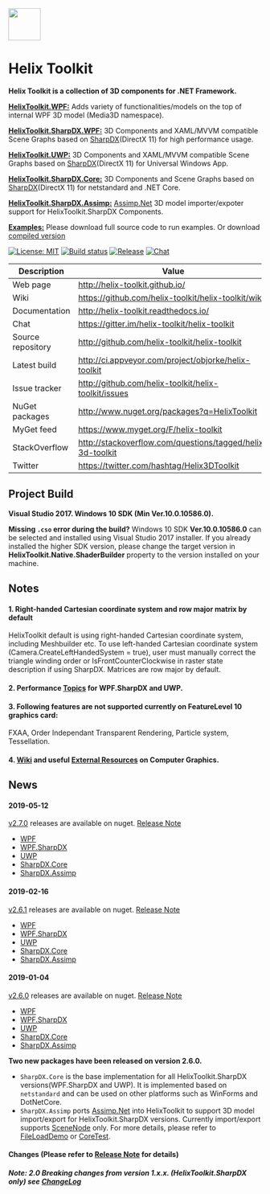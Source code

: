 <img src='https://avatars3.githubusercontent.com/u/8432523?s=200&v=4' width='64' />

# Helix Toolkit

**Helix Toolkit is a collection of 3D components for .NET Framework.**

[**HelixToolkit.WPF:**](/Source/HelixToolkit.Wpf) 
Adds variety of functionalities/models on the top of internal WPF 3D model (Media3D namespace). 

[**HelixToolkit.SharpDX.WPF:**](/Source/HelixToolkit.Wpf.SharpDX) 
3D Components and XAML/MVVM compatible Scene Graphs based on [SharpDX](https://github.com/sharpdx/SharpDX)(DirectX 11) for high performance usage.

[**HelixToolkit.UWP:**](/Source/HelixToolkit.UWP) 
3D Components and XAML/MVVM compatible Scene Graphs based on [SharpDX](https://github.com/sharpdx/SharpDX)(DirectX 11) for Universal Windows App.

[**HelixToolkit.SharpDX.Core:**](/Source/HelixToolkit.SharpDX.Core) 
3D Components and Scene Graphs based on [SharpDX](https://github.com/sharpdx/SharpDX)(DirectX 11) for netstandard and .NET Core.

[**HelixToolkit.SharpDX.Assimp:**](/Source/HelixToolkit.Wpf.SharpDX.Assimp) 
[Assimp.Net](https://bitbucket.org/Starnick/assimpnet/src/master/) 3D model importer/expoter support for HelixToolkit.SharpDX Components.

[**Examples:**](/develop/Source/Examples)
Please download full source code to run examples. Or download [compiled version](https://ci.appveyor.com/project/objorke/helix-toolkit/branch/develop/artifacts)

[![License: MIT](https://img.shields.io/github/license/helix-toolkit/helix-toolkit.svg?style=popout)](https://github.com/helix-toolkit/helix-toolkit/blob/develop/LICENSE)
[![Build status](https://ci.appveyor.com/api/projects/status/tmqafdk9p7o98gw7?svg=true)](https://ci.appveyor.com/project/objorke/helix-toolkit)
[![Release](https://img.shields.io/github/release/helix-toolkit/helix-toolkit.svg?style=popout)](https://www.nuget.org/packages?q=Helix-Toolkit)
[![Chat](https://img.shields.io/gitter/room/helix-toolkit/helix-toolkit.svg)](https://gitter.im/helix-toolkit/helix-toolkit)

Description         | Value
--------------------|-----------------------
Web page            | http://helix-toolkit.github.io/
Wiki                | https://github.com/helix-toolkit/helix-toolkit/wiki
Documentation       | http://helix-toolkit.readthedocs.io/
Chat                | https://gitter.im/helix-toolkit/helix-toolkit
Source repository   | http://github.com/helix-toolkit/helix-toolkit
Latest build        | http://ci.appveyor.com/project/objorke/helix-toolkit
Issue tracker       | http://github.com/helix-toolkit/helix-toolkit/issues
NuGet packages      | http://www.nuget.org/packages?q=HelixToolkit
MyGet feed          | https://www.myget.org/F/helix-toolkit
StackOverflow       | http://stackoverflow.com/questions/tagged/helix-3d-toolkit
Twitter             | https://twitter.com/hashtag/Helix3DToolkit

## Project Build

**Visual Studio 2017. Windows 10 SDK (Min Ver.10.0.10586.0).**

**Missing `.cso` error during the build?** Windows 10 SDK **Ver.10.0.10586.0** can be selected and installed using Visual Studio 2017 installer. If you already installed the higher SDK version, please change the target version in **HelixToolkit.Native.ShaderBuilder** property to the version installed on your machine.

## Notes

#### 1. Right-handed Cartesian coordinate system and row major matrix by default
HelixToolkit default is using right-handed Cartesian coordinate system, including Meshbuilder etc. To use left-handed Cartesian coordinate system (Camera.CreateLeftHandedSystem = true), user must manually correct the triangle winding order or IsFrontCounterClockwise in raster state description if using SharpDX. Matrices are row major by default.

#### 2. Performance [Topics](https://github.com/helix-toolkit/helix-toolkit/wiki/Tips-on-performance-optimization-(WPF.SharpDX-and-UWP)) for WPF.SharpDX and UWP.

#### 3. Following features are not supported currently on FeatureLevel 10 graphics card:
FXAA, Order Independant Transparent Rendering, Particle system, Tessellation.

#### 4. [Wiki](https://github.com/helix-toolkit/helix-toolkit/wiki) and useful [External Resources](https://github.com/helix-toolkit/helix-toolkit/wiki/External-References) on Computer Graphics.

## News
#### 2019-05-12
[v2.7.0](https://github.com/helix-toolkit/helix-toolkit/tree/release/2.7.0) releases are available on nuget. [Release Note](/CHANGELOG.md)
- [WPF](https://www.nuget.org/packages/HelixToolkit.Wpf/2.7.0)
- [WPF.SharpDX](https://www.nuget.org/packages/HelixToolkit.Wpf.SharpDX/2.7.0)
- [UWP](https://www.nuget.org/packages/HelixToolkit.UWP/2.7.0)
- [SharpDX.Core](https://www.nuget.org/packages/HelixToolkit.SharpDX.Core/2.7.0)
- [SharpDX.Assimp](https://www.nuget.org/packages/HelixToolkit.SharpDX.Assimp/2.7.0)

#### 2019-02-16
[v2.6.1](https://github.com/helix-toolkit/helix-toolkit/tree/release/2.6.1) releases are available on nuget. [Release Note](/CHANGELOG.md)
- [WPF](https://www.nuget.org/packages/HelixToolkit.Wpf/2.6.1)
- [WPF.SharpDX](https://www.nuget.org/packages/HelixToolkit.Wpf.SharpDX/2.6.1)
- [UWP](https://www.nuget.org/packages/HelixToolkit.UWP/2.6.1)
- [SharpDX.Core](https://www.nuget.org/packages/HelixToolkit.SharpDX.Core/2.6.1)
- [SharpDX.Assimp](https://www.nuget.org/packages/HelixToolkit.SharpDX.Assimp/2.6.1)

#### 2019-01-04
[v2.6.0](https://github.com/helix-toolkit/helix-toolkit/tree/release/2.6.0) releases are available on nuget. [Release Note](/CHANGELOG.md)
- [WPF](https://www.nuget.org/packages/HelixToolkit.Wpf/2.6.0)
- [WPF.SharpDX](https://www.nuget.org/packages/HelixToolkit.Wpf.SharpDX/2.6.0)
- [UWP](https://www.nuget.org/packages/HelixToolkit.UWP/2.6.0)
- [SharpDX.Core](https://www.nuget.org/packages/HelixToolkit.SharpDX.Core/2.6.0)
- [SharpDX.Assimp](https://www.nuget.org/packages/HelixToolkit.SharpDX.Assimp/2.6.0)

**Two new packages have been released on version 2.6.0.**
- `SharpDX.Core` is the base implementation for all HelixToolkit.SharpDX versions(WPF.SharpDX and UWP). It is implemented based on `netstandard` and can be used on other platforms such as WinForms and DotNetCore.
- `SharpDX.Assimp` ports [Assimp.Net](https://bitbucket.org/Starnick/assimpnet/src/master/) into HelixToolkit to support 3D model import/export for HelixToolkit.SharpDX versions. Currently import/export supports [SceneNode](https://github.com/helix-toolkit/helix-toolkit/wiki/Use-Element3D-or-SceneNode-under-WPF.SharpDX-or-UWP) only. For more details, please refer to [FileLoadDemo](/Source/Examples/WPF.SharpDX/FileLoadDemo) or [CoreTest](/Source/Examples/SharpDX.Core/CoreTest).

#### Changes (Please refer to [Release Note](https://github.com/helix-toolkit/helix-toolkit/blob/master/CHANGELOG.md) for details)

##### Note: 2.0 Breaking changes from version 1.x.x. (HelixToolkit.SharpDX only) see [ChangeLog](/CHANGELOG.md)
